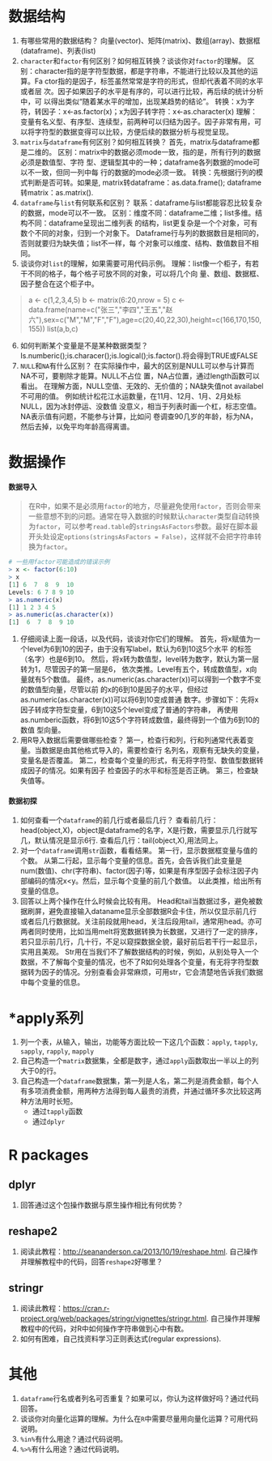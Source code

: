 # 数据结构
1. 有哪些常用的数据结构？
   向量(vector)、矩阵(matrix)、数组(array)、数据框(dataframe)、列表(list)
2. `character`和`factor`有何区别？如何相互转换？谈谈你对`factor`的理解。
    区别：character指的是字符型数据，都是字符串，不能进行比较以及其他的运算。Fa           ctor指的是因子，标签虽然常常是字符的形式，但却代表着不同的水平或者层           次。因子如果因子的水平是有序的，可以进行比较，再后续的统计分析中，可           以得出类似“随着某水平的增加，出现某趋势的结论”。
    转换：x为字符，转因子：x<-as.factor(x)；x为因子转字符：x<-as.character(x)
    理解：变量有名义型、有序型、连续型，前两种可以归结为因子。因子非常有用，可           以将字符型的数据变得可以比较，方便后续的数据分析与视觉呈现。
3. `matrix`与`dataframe`有何区别？如何相互转换？
    首先，matrix与dataframe都是二维的。
    区别：matrix中的数据必须mode一致，指的是，所有行列的数据必须是数值型、字符           型、逻辑型其中的一种；dataframe各列数据的mode可以不一致，但同一列中每           行的数据的mode必须一致。
    转换：先根据行列的模式判断是否可转。如果是,
          matrix转dataframe：as.data.frame();
          dataframe转matrix：as.matrix(). 
4. `dataframe`与`list`有何联系和区别？
    联系：dataframe与list都能容忍比较复杂的数据，mode可以不一致。
    区别：维度不同：dataframe二维；list多维。结构不同：dataframe呈现出二维列表           的结构，list更复杂是一个个对象，可有数个不同的对象，归到一个对象下。
          Dataframe行与列的数据数目是相同的，否则就要归为缺失值；list不一样，每           个对象可以维度、结构、数值数目不相同。
5. 谈谈你对`list`的理解，如果需要可用代码示例。
   理解：list像一个柜子，有若干不同的格子，每个格子可放不同的对象，可以将几个向    量、数组、数据框、因子整合在这个柜子中。
> a <- c(1,2,3,4,5)
> b <- matrix(6:20,nrow = 5)
> c <- data.frame(name=c("张三","李四","王五","赵六"),sex=c("M","M","F","F"),age=c(20,40,22,30),height=c(166,170,150,155))
> list(a,b,c)

6. 如何判断某个变量是不是某种数据类型？
   Is.numberic();is.characer();is.logical();is.factor().将会得到TRUE或FALSE
7. `NULL`和`NA`有什么区别？
   在实际操作中，最大的区别是NULL可以参与计算而NA不可，要剔除才能算。NULL不占位    置，NA占位置，通过length函数可以看出。
   在理解方面，NULL空值、无效的、无价值的；NA缺失值not availabel不可用的值。
   例如统计松花江水运数量，在11月、12月、1月、2月处标NULL，因为冰封停运、没数值    没意义，相当于列表时画一个杠，标志空值。NA表示值有问题，不能参与计算，比如问    卷调查90几岁的年龄，标为NA，然后去掉，以免平均年龄高得离谱。

# 数据操作
#### 数据导入
> 在R中，如果不是必须用`factor`的地方，尽量避免使用`factor`，否则会带来一些意想不到的问题。通常在导入数据的时候默认`character`类型自动转换为`factor`，可以参考`read.table`的`stringsAsFactors`参数。最好在脚本最开头处设定`options(stringsAsFactors = False)`，这样就不会把字符串转换为`factor`。

```r
# 一些用factor可能造成的错误示例
> x <- factor(6:10)
> x
[1] 6  7  8  9  10
Levels: 6 7 8 9 10
> as.numeric(x)
[1] 1 2 3 4 5
> as.numeric(as.character(x))
[1]  6  7  8  9 10
```

1. 仔细阅读上面一段话，以及代码，谈谈对你它们的理解。
   首先，将x赋值为一个level为6到10的因子，由于没有写label，默认为6到10这5个水平    的标签（名字）也是6到10。
   然后，将x转为数值型，level转为数字，默认为第一层转为1，尽管因子的第一层是6，    依次类推。Level有五个，转成数值型，x向量就有5个数值。
   最终，as.numeric(as.character(x))可以得到一个数字不变的数值型向量，尽管以前    的x的6到10是因子的水平，但经过as.numeric(as.character(x))可以将6到10变成普通    数字。步骤如下：先将x因子转成字符型变量，6到10这5个level变成了普通的字符串，    再使用as.numberic函数，将6到10这5个字符转成数值，最终得到一个值为6到10的数值    型向量。
2. 用R导入数据后需要做哪些检查？
   第一，检查行和列，行和列通常代表着变量。当数据是由其他格式导入的，需要检查行    名列名，观察有无缺失的变量，变量名是否覆盖。
   第二，检查每个变量的形式，有无将字符型、数值型数据转成因子的情况。如果有因子    检查因子的水平和标签是否正确。
   第三，检查缺失值等。

#### 数据初探
1. 如何查看一个`dataframe`的前几行或者最后几行？
查看前几行：head(object,X)，object是dataframe的名字，X是行数，需要显示几行就写几，默认情况是显示6行.
查看后几行：tail(object,X),用法同上。
2. 对一个`dataframe`调用`str`函数，看看结果。
第一行，显示数据框变量与值的个数。
从第二行起，显示每个变量的信息。首先，会告诉我们此变量是num(数值)、chr(字符串)、factor(因子)等，如果是有序型因子会标注因子内部编码的情况x<y。然后，显示每个变量的前几个数值。
以此类推，给出所有变量的信息。
3. 回答以上两个操作在什么时候会比较有用。
Head和tail当数据过多，避免被数据刷屏，避免直接输入dataname显示全部数据R会卡住，所以仅显示前几行或者后几行数据就。关注前段就用head，关注后段用tail，通常用head。亦可两者同时使用，比如当用melt将宽数据转换为长数据，又进行了一定的排序，若只显示前几行，几十行，不足以窥探数据全貌，最好前后若干行一起显示，实用且美观。
Str用在当我们不了解数据结构的时候，例如，从别处导入一个数据，不了解每个变量的情况，也不了R如何处理各个变量，有无将字符型数据转为因子的情况。分别查看会非常麻烦，可用str，它会清楚地告诉我们数据中每个变量的信息。

# *apply系列
1. 列一个表，从输入，输出，功能等方面比较一下这几个函数：`apply`, `tapply`, `sapply`, `rapply`, `mapply`
2. 自己构造一个`matrix`数据集，全都是数字，通过`apply`函数取出一半以上的列大于0的行。
3. 自己构造一个`dataframe`数据集，第一列是人名，第二列是消费金额，每个人有多项消费金额，用两种方法得到每人最贵的消费，并通过循环多次比较这两种方法用时长短。
    * 通过`tapply`函数
    * 通过`dplyr`

# R packages
## dplyr
1. 回答通过这个包操作数据与原生操作相比有何优势？

## reshape2 
1. 阅读此教程：http://seananderson.ca/2013/10/19/reshape.html. 自己操作并理解教程中的代码，回答`reshape2`好哪里？

## stringr
1. 阅读此教程：https://cran.r-project.org/web/packages/stringr/vignettes/stringr.html. 自己操作并理解教程中的代码，对R中如何操作字符串做到心中有数。
2. 如何有困难，自己找资料学习正则表达式(regular expressions).

# 其他
1. `dataframe`行名或者列名可否重复？如果可以，你认为这样做好吗？通过代码回答。
2. 谈谈你对向量化运算的理解。为什么在`R`中需要尽量用向量化运算？可用代码说明。
3. `%in%`有什么用途？通过代码说明。
4. `%>%`有什么用途？通过代码说明。


